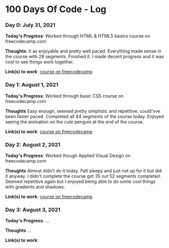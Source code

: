 # 100 Days Of Code - Log

### Day 0: July 31, 2021

**Today's Progress**: Worked through HTML & HTML5 basics course on freecodecamp.com

**Thoughts**: It as enjoyable and pretty well paced. Everything made sense in the course with 28 segments. Finished it. I made decent progress and it was cool to see things work together.

**Link(s) to work**: [course on freecodecamp](https://www.freecodecamp.org/learn/responsive-web-design/#basic-html-and-html5)


### Day 1: August 1, 2021

**Today's Progress**: Worked through basic CSS course on freecodecamp.com

**Thoughts** Easy enough, seemed pretty simplistic and repetitive, could'vve been faster paced. Completed all 44 segments of the course today. Enjoyed seeing the animation on the cute penguin at the end of the course.

**Link(s) to work**: [course on freecodecamp](https://www.freecodecamp.org/learn/responsive-web-design/#basic-css)


### Day 2: August 2, 2021

**Today's Progress**: Worked though Applied Visual Design on freecodecamp.com

**Thoughts** Almost didn't do it today. Felt sleepy and just not up for it but did it anyway. I didn't complete the course got 35 out 52 segments completed. Seemed repetitive again but I enjoyed being able to do some cool things with gradients and shadows.

**Link(s) to work**: [course on freecodecamp](https://www.freecodecamp.org/learn/responsive-web-design/#applied-visual-design)


### Day 3: August 3, 2021

**Today's Progress**: ...

**Thoughts** ...

**Link(s) to work**:
